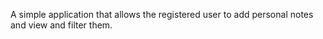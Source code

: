 A simple application that allows the registered user to add personal notes and view and filter them.
